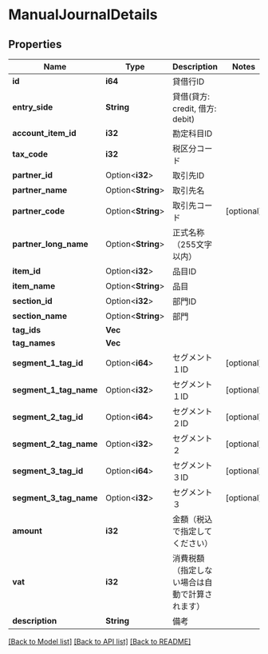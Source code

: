 # ManualJournalDetails

## Properties

Name | Type | Description | Notes
------------ | ------------- | ------------- | -------------
**id** | **i64** | 貸借行ID | 
**entry_side** | **String** | 貸借(貸方: credit, 借方: debit) | 
**account_item_id** | **i32** | 勘定科目ID | 
**tax_code** | **i32** | 税区分コード | 
**partner_id** | Option<**i32**> | 取引先ID | 
**partner_name** | Option<**String**> | 取引先名 | 
**partner_code** | Option<**String**> | 取引先コード | [optional]
**partner_long_name** | Option<**String**> | 正式名称（255文字以内） | 
**item_id** | Option<**i32**> | 品目ID | 
**item_name** | Option<**String**> | 品目 | 
**section_id** | Option<**i32**> | 部門ID | 
**section_name** | Option<**String**> | 部門 | 
**tag_ids** | **Vec<i32>** |  | 
**tag_names** | **Vec<String>** |  | 
**segment_1_tag_id** | Option<**i64**> | セグメント１ID | [optional]
**segment_1_tag_name** | Option<**i32**> | セグメント１ID | [optional]
**segment_2_tag_id** | Option<**i64**> | セグメント２ID | [optional]
**segment_2_tag_name** | Option<**i32**> | セグメント２ | [optional]
**segment_3_tag_id** | Option<**i64**> | セグメント３ID | [optional]
**segment_3_tag_name** | Option<**i32**> | セグメント３ | [optional]
**amount** | **i32** | 金額（税込で指定してください） | 
**vat** | **i32** | 消費税額（指定しない場合は自動で計算されます） | 
**description** | **String** | 備考 | 

[[Back to Model list]](../README.md#documentation-for-models) [[Back to API list]](../README.md#documentation-for-api-endpoints) [[Back to README]](../README.md)


